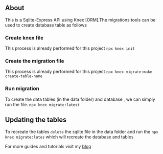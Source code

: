 

## About 
This is a Sqlite-Express API using Knex [ORM].The migrations tools can be used to create database table as follows

### Create knex file
This process is already performed for this project
```npx knex init```

### Create the migration file
This process is already performed for this project
```npx knex migrate:make create-table-name```

### Run migration
To create the data tables (in the data folder) and database , we can simply run the file.
```npx knex migrate:latest```


## Updating the tables
To recreate the tables `delete` the sqlite file in the data folder and run the `npx knex migrate:lates` which will recreate the database and tables

For more guides and tutorials visit my [blog](http://developermblog.wordpress.com)
